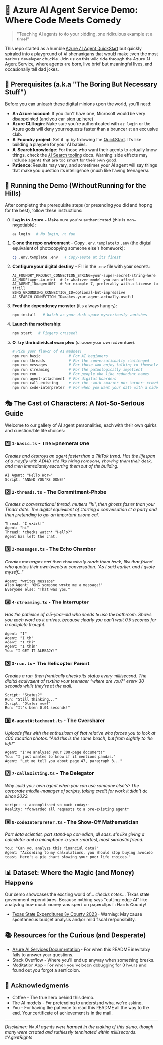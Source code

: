 # 🤖 Azure AI Agent Service Demo: Where Code Meets Comedy

> "Teaching AI agents to do your bidding, one ridiculous example at a time!"

This repo started as a humble [Azure AI Agent QuickStart](https://learn.microsoft.com/azure/ai-services/agents/quickstart) but quickly spiraled into a playground of AI shenanigans that would make even the most serious developer chuckle. Join us on this wild ride through the Azure AI Agent Service, where agents are born, live brief but meaningful lives, and occasionally tell dad jokes.

## 🧩 Prerequisites (a.k.a "The Boring But Necessary Stuff")

Before you can unleash these digital minions upon the world, you'll need:

- **An Azure account**: If you don't have one, Microsoft would be very disappointed (and you can [sign up here](https://azure.microsoft.com/free/))
- **Azure CLI login**: Make sure you're authenticated with `az login` or the Azure gods will deny your requests faster than a bouncer at an exclusive club.
- **AI Foundry project**: Set it up by following the [QuickStart](https://learn.microsoft.com/azure/ai-services/agents/quickstart?pivots=programming-language-javascript). It's like building a playpen for your AI babies.
- **AI Search knowledge**: For those who want their agents to actually know things, check the [AI Search tooling](https://learn.microsoft.com/azure/ai-services/agents/how-to/tools/azure-ai-search?tabs=azurecli%2Cjavascript&pivots=code-examples) docs. Warning: side effects may include agents that are too smart for their own good.
- **Patience**: Results may vary, and sometimes your AI agent will say things that make you question its intelligence (much like having teenagers).

## 🚀 Running the Demo (Without Running for the Hills)

After completing the prerequisite steps (or pretending you did and hoping for the best), follow these instructions:

0. **Log in to Azure** - Make sure you're authenticated (this is non-negotiable):
   ```bash
   az login   # No login, no fun
   ```

1. **Clone the repo environment** - Copy `.env.template` to `.env` (the digital equivalent of photocopying someone else's homework):

   ```bash
   cp .env.template .env   # Copy-paste at its finest
   ```

2. **Configure your digital destiny** - Fill in the `.env` file with your secrets:
   
   ```
   AI_FOUNDRY_PROJECT_CONNECTION_STRING=your-super-secret-string-here
   AI_MODEL=gpt-4o-mini  # Or whatever model you can afford
   AI_AGENT_ID=agent007  # For example 7, preferably with a license to thrill
   BING_GROUNDING_CONNECTION_ID=optional-but-impressive
   AI_SEARCH_CONNECTION_ID=makes-your-agent-actually-useful
   ```

3. **Feed the dependency monster** (it's always hungry):

    ```bash
    npm install   # Watch as your disk space mysteriously vanishes
    ```

4. **Launch the mothership**:
    ```bash
    npm start   # Fingers crossed!
    ```

5. **Or try the individual examples** (choose your own adventure):
    ```bash
    # Pick your flavor of AI madness
    npm run basic             # For AI beginners
    npm run threads           # For the conversationally challenged
    npm run messages          # For those who enjoy talking to themselves
    npm run streaming         # For the pathologically impatient
    npm run run               # For people who like redundant names
    npm run agent-attachment  # For digital hoarders
    npm run call-existing     # For the "work smarter not harder" crowd
    npm run code-interpreter  # For when you want your data with a side of sass
    ```

## 🎭 The Cast of Characters: A Not-So-Serious Guide

Welcome to our gallery of AI agent personalities, each with their own quirks and questionable life choices:

### 1️⃣ `1-basic.ts` - The Ephemeral One
*Creates and destroys an agent faster than a TikTok trend. Has the lifespan of a mayfly with ADHD. It's like hiring someone, showing them their desk, and then immediately escorting them out of the building.*

```
AI Agent: "Hello Wor—"
Script: "ANNND YOU'RE DONE!"
```

### 2️⃣ `2-threads.ts` - The Commitment-Phobe
*Creates a conversational thread, mutters "hi", then ghosts faster than your Tinder date. The digital equivalent of starting a conversation at a party and then pretending to get an important phone call.*

```
Thread: "I exist!"
Agent: "hi"
Thread: *checks watch* "Hello?"
Agent has left the chat.
```

### 3️⃣ `3-messages.ts` - The Echo Chamber
*Creates messages and then obsessively reads them back, like that friend who quotes their own tweets in conversation. "As I said earlier, and I quote myself..."*

```
Agent: *writes message*
Also Agent: "OMG someone wrote me a message!"
Everyone else: "That was you."
```

### 4️⃣ `4-streaming.ts` - The Interrupter
*Has the patience of a 5-year-old who needs to use the bathroom. Shows you each word as it arrives, because clearly you can't wait 0.5 seconds for a complete thought.*

```
Agent: "I"
Agent: "I th"
Agent: "I thi"
Agent: "I thin"
You: "I GET IT ALREADY!"
```

### 5️⃣ `5-run.ts` - The Helicopter Parent
*Creates a run, then frantically checks its status every millisecond. The digital equivalent of texting your teenager "where are you?" every 30 seconds while they're at the mall.*

```
Script: "Status?"
Run: "Still thinking..."
Script: "Status now?"
Run: "It's been 0.01 seconds!"
```

### 6️⃣ `6-agentAttachment.ts` - The Oversharer
*Uploads files with the enthusiasm of that relative who forces you to look at 400 vacation photos. "And this is the same beach, but from slightly to the left!"*

```
Agent: "I've analyzed your 200-page document!"
You: "I just wanted to know if it mentions pandas."
Agent: "Let me tell you about page 47, paragraph 3..."
```

### 7️⃣ `7-callExisting.ts` - The Delegator
*Why build your own agent when you can use someone else's? The corporate middle-manager of scripts, taking credit for work it didn't do since 2023.*

```
Script: "I accomplished so much today!"
Reality: *forwarded all requests to a pre-existing agent*
```

### 8️⃣ `8-codeInterpreter.ts` - The Show-Off Mathematician
*Part data scientist, part stand-up comedian, all sass. It's like giving a calculator and a microphone to your smartest, most sarcastic friend.*

```
You: "Can you analyze this financial data?"
Agent: "According to my calculations, you should stop buying avocado toast. Here's a pie chart showing your poor life choices."
```



## 📊 Dataset: Where the Magic (and Money) Happens

Our demo showcases the exciting world of... *checks notes*... Texas state government expenditures. Because nothing says "cutting-edge AI" like analyzing how much money was spent on paperclips in Harris County!

* [Texas State Expenditures By County 2023](https://catalog.data.gov/dataset/texas-state-expenditures-by-county-2023/resource/ca2c36f3-107f-4f28-af82-974de9193b36) - Warning: May cause spontaneous budget analysis and/or mild fiscal responsibility.

## 📚 Resources for the Curious (and Desperate)

* [Azure AI Services Documentation](https://learn.microsoft.com/en-us/azure/ai-services/openai/overview) - For when this README inevitably fails to answer your questions.
* Stack Overflow - Where you'll end up anyway when something breaks.
* Meditation App - For when you've been debugging for 3 hours and found out you forgot a semicolon.

## 🙏 Acknowledgments

* Coffee - The true hero behind this demo.
* The AI models - For pretending to understand what we're asking.
* You - For having the patience to read this README all the way to the end. Your certificate of achievement is in the mail.

---

*Disclaimer: No AI agents were harmed in the making of this demo, though many were created and ruthlessly terminated within milliseconds. #AgentRights*
